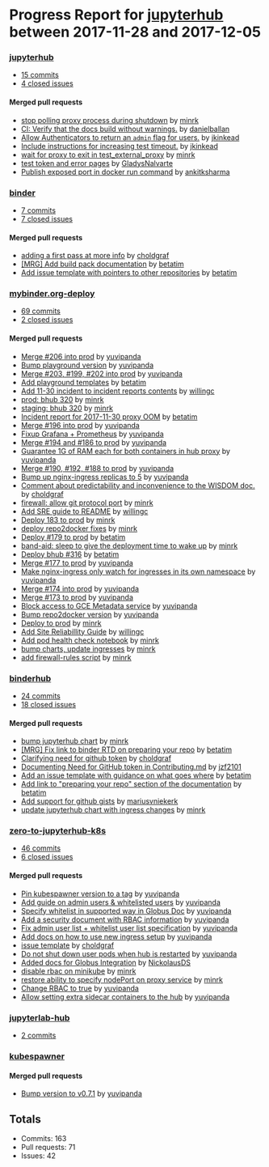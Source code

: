 # Progress Report for [jupyterhub](https://github.com/jupyterhub) between 2017-11-28 and 2017-12-05

### [jupyterhub](https://github.com/jupyterhub/jupyterhub)
-  [15 commits](https://github.com/jupyterhub/jupyterhub/compare/master@%7B1511848800%7D...master@%7B1512453600%7D)
-  [4 closed issues](https://github.com/jupyterhub/jupyterhub/issues?utf8=%E2%9C%93&q=is%3Aissue%20closed%3A2017-11-28..2017-12-05)

#### Merged pull requests
- [stop polling proxy process during shutdown](https://github.com/jupyterhub/jupyterhub/pull/1570) by [minrk](https://github.com/minrk)
- [CI: Verify that the docs build without warnings.](https://github.com/jupyterhub/jupyterhub/pull/1567) by [danielballan](https://github.com/danielballan)
- [Allow Authenticators to return an `admin` flag for users.](https://github.com/jupyterhub/jupyterhub/pull/1564) by [jkinkead](https://github.com/jkinkead)
- [Include instructions for increasing test timeout.](https://github.com/jupyterhub/jupyterhub/pull/1563) by [jkinkead](https://github.com/jkinkead)
- [wait for proxy to exit in test_external_proxy](https://github.com/jupyterhub/jupyterhub/pull/1562) by [minrk](https://github.com/minrk)
- [test token and error pages](https://github.com/jupyterhub/jupyterhub/pull/1561) by [GladysNalvarte](https://github.com/GladysNalvarte)
- [Publish exposed port in docker run command](https://github.com/jupyterhub/jupyterhub/pull/1545) by [ankitksharma](https://github.com/ankitksharma)

### [binder](https://github.com/jupyterhub/binder)
-  [7 commits](https://github.com/jupyterhub/binder/compare/master@%7B1511848800%7D...master@%7B1512453600%7D)
-  [7 closed issues](https://github.com/jupyterhub/binder/issues?utf8=%E2%9C%93&q=is%3Aissue%20closed%3A2017-11-28..2017-12-05)

#### Merged pull requests
- [adding a first pass at more info](https://github.com/jupyterhub/binder/pull/44) by [choldgraf](https://github.com/choldgraf)
- [[MRG] Add build pack documentation](https://github.com/jupyterhub/binder/pull/36) by [betatim](https://github.com/betatim)
- [Add issue template with pointers to other repositories](https://github.com/jupyterhub/binder/pull/35) by [betatim](https://github.com/betatim)

### [mybinder.org-deploy](https://github.com/jupyterhub/mybinder.org-deploy)
-  [69 commits](https://github.com/jupyterhub/mybinder.org-deploy/compare/master@%7B1511848800%7D...master@%7B1512453600%7D)
-  [2 closed issues](https://github.com/jupyterhub/mybinder.org-deploy/issues?utf8=%E2%9C%93&q=is%3Aissue%20closed%3A2017-11-28..2017-12-05)

#### Merged pull requests
- [Merge #206 into prod](https://github.com/jupyterhub/mybinder.org-deploy/pull/207) by [yuvipanda](https://github.com/yuvipanda)
- [Bump playground version](https://github.com/jupyterhub/mybinder.org-deploy/pull/206) by [yuvipanda](https://github.com/yuvipanda)
- [Merge #203, #199, #202 into prod](https://github.com/jupyterhub/mybinder.org-deploy/pull/204) by [yuvipanda](https://github.com/yuvipanda)
- [Add playground templates](https://github.com/jupyterhub/mybinder.org-deploy/pull/203) by [betatim](https://github.com/betatim)
- [Add 11-30 incident to incident reports contents](https://github.com/jupyterhub/mybinder.org-deploy/pull/202) by [willingc](https://github.com/willingc)
- [prod: bhub 320](https://github.com/jupyterhub/mybinder.org-deploy/pull/201) by [minrk](https://github.com/minrk)
- [staging: bhub 320](https://github.com/jupyterhub/mybinder.org-deploy/pull/200) by [minrk](https://github.com/minrk)
- [Incident report for 2017-11-30 proxy OOM](https://github.com/jupyterhub/mybinder.org-deploy/pull/199) by [betatim](https://github.com/betatim)
- [Merge #196 into prod](https://github.com/jupyterhub/mybinder.org-deploy/pull/197) by [yuvipanda](https://github.com/yuvipanda)
- [Fixup Grafana + Prometheus](https://github.com/jupyterhub/mybinder.org-deploy/pull/196) by [yuvipanda](https://github.com/yuvipanda)
- [Merge #194 and #186 to prod](https://github.com/jupyterhub/mybinder.org-deploy/pull/195) by [yuvipanda](https://github.com/yuvipanda)
- [Guarantee 1G of RAM each for both containers in hub proxy](https://github.com/jupyterhub/mybinder.org-deploy/pull/194) by [yuvipanda](https://github.com/yuvipanda)
- [Merge #190, #192, #188 to prod](https://github.com/jupyterhub/mybinder.org-deploy/pull/193) by [yuvipanda](https://github.com/yuvipanda)
- [Bump up nginx-ingress replicas to 5](https://github.com/jupyterhub/mybinder.org-deploy/pull/192) by [yuvipanda](https://github.com/yuvipanda)
- [Comment about predictability and inconvenience to the WISDOM doc.](https://github.com/jupyterhub/mybinder.org-deploy/pull/190) by [choldgraf](https://github.com/choldgraf)
- [firewall: allow git protocol port](https://github.com/jupyterhub/mybinder.org-deploy/pull/188) by [minrk](https://github.com/minrk)
- [Add SRE guide to README](https://github.com/jupyterhub/mybinder.org-deploy/pull/186) by [willingc](https://github.com/willingc)
- [Deploy 183 to prod](https://github.com/jupyterhub/mybinder.org-deploy/pull/184) by [minrk](https://github.com/minrk)
- [deploy repo2docker fixes](https://github.com/jupyterhub/mybinder.org-deploy/pull/183) by [minrk](https://github.com/minrk)
- [Deploy #179 to prod](https://github.com/jupyterhub/mybinder.org-deploy/pull/182) by [betatim](https://github.com/betatim)
- [band-aid: sleep to give the deployment time to wake up](https://github.com/jupyterhub/mybinder.org-deploy/pull/180) by [minrk](https://github.com/minrk)
- [Deploy bhub #316](https://github.com/jupyterhub/mybinder.org-deploy/pull/179) by [betatim](https://github.com/betatim)
- [Merge #177 to prod](https://github.com/jupyterhub/mybinder.org-deploy/pull/178) by [yuvipanda](https://github.com/yuvipanda)
- [Make nginx-ingress only watch for ingresses in its own namespace](https://github.com/jupyterhub/mybinder.org-deploy/pull/177) by [yuvipanda](https://github.com/yuvipanda)
- [Merge #174 into prod](https://github.com/jupyterhub/mybinder.org-deploy/pull/176) by [yuvipanda](https://github.com/yuvipanda)
- [Merge #173 to prod](https://github.com/jupyterhub/mybinder.org-deploy/pull/175) by [yuvipanda](https://github.com/yuvipanda)
- [Block access to GCE Metadata service](https://github.com/jupyterhub/mybinder.org-deploy/pull/174) by [yuvipanda](https://github.com/yuvipanda)
- [Bump repo2docker version](https://github.com/jupyterhub/mybinder.org-deploy/pull/173) by [yuvipanda](https://github.com/yuvipanda)
- [Deploy to prod](https://github.com/jupyterhub/mybinder.org-deploy/pull/172) by [minrk](https://github.com/minrk)
- [Add Site Reliabillity Guide](https://github.com/jupyterhub/mybinder.org-deploy/pull/171) by [willingc](https://github.com/willingc)
- [Add pod health check notebook](https://github.com/jupyterhub/mybinder.org-deploy/pull/170) by [minrk](https://github.com/minrk)
- [bump charts, update ingresses](https://github.com/jupyterhub/mybinder.org-deploy/pull/169) by [minrk](https://github.com/minrk)
- [add firewall-rules script](https://github.com/jupyterhub/mybinder.org-deploy/pull/151) by [minrk](https://github.com/minrk)

### [binderhub](https://github.com/jupyterhub/binderhub)
-  [24 commits](https://github.com/jupyterhub/binderhub/compare/master@%7B1511848800%7D...master@%7B1512453600%7D)
-  [18 closed issues](https://github.com/jupyterhub/binderhub/issues?utf8=%E2%9C%93&q=is%3Aissue%20closed%3A2017-11-28..2017-12-05)

#### Merged pull requests
- [bump jupyterhub chart](https://github.com/jupyterhub/binderhub/pull/320) by [minrk](https://github.com/minrk)
- [[MRG] Fix link to binder RTD on preparing your repo](https://github.com/jupyterhub/binderhub/pull/316) by [betatim](https://github.com/betatim)
- [Clarifying need for github token](https://github.com/jupyterhub/binderhub/pull/310) by [choldgraf](https://github.com/choldgraf)
- [Documenting Need for GitHub token in Contributing.md](https://github.com/jupyterhub/binderhub/pull/309) by [jzf2101](https://github.com/jzf2101)
- [Add an issue template with guidance on what goes where](https://github.com/jupyterhub/binderhub/pull/308) by [betatim](https://github.com/betatim)
- [Add link to "preparing your repo" section of the documentation](https://github.com/jupyterhub/binderhub/pull/307) by [betatim](https://github.com/betatim)
- [Add support for github gists](https://github.com/jupyterhub/binderhub/pull/306) by [mariusvniekerk](https://github.com/mariusvniekerk)
- [update jupyterhub chart with ingress changes](https://github.com/jupyterhub/binderhub/pull/305) by [minrk](https://github.com/minrk)

### [zero-to-jupyterhub-k8s](https://github.com/jupyterhub/zero-to-jupyterhub-k8s)
-  [46 commits](https://github.com/jupyterhub/zero-to-jupyterhub-k8s/compare/master@%7B1511848800%7D...master@%7B1512453600%7D)
-  [6 closed issues](https://github.com/jupyterhub/zero-to-jupyterhub-k8s/issues?utf8=%E2%9C%93&q=is%3Aissue%20closed%3A2017-11-28..2017-12-05)

#### Merged pull requests
- [Pin kubespawner version to a tag](https://github.com/jupyterhub/zero-to-jupyterhub-k8s/pull/315) by [yuvipanda](https://github.com/yuvipanda)
- [Add guide on admin users & whitelisted users](https://github.com/jupyterhub/zero-to-jupyterhub-k8s/pull/312) by [yuvipanda](https://github.com/yuvipanda)
- [Specify whitelist in supported way in Globus Doc](https://github.com/jupyterhub/zero-to-jupyterhub-k8s/pull/310) by [yuvipanda](https://github.com/yuvipanda)
- [Add a security document with RBAC information](https://github.com/jupyterhub/zero-to-jupyterhub-k8s/pull/309) by [yuvipanda](https://github.com/yuvipanda)
- [Fix admin user list + whitelist user list specification](https://github.com/jupyterhub/zero-to-jupyterhub-k8s/pull/307) by [yuvipanda](https://github.com/yuvipanda)
- [Add docs on how to use new ingress setup](https://github.com/jupyterhub/zero-to-jupyterhub-k8s/pull/306) by [yuvipanda](https://github.com/yuvipanda)
- [issue template](https://github.com/jupyterhub/zero-to-jupyterhub-k8s/pull/303) by [choldgraf](https://github.com/choldgraf)
- [Do not shut down user pods when hub is restarted](https://github.com/jupyterhub/zero-to-jupyterhub-k8s/pull/302) by [yuvipanda](https://github.com/yuvipanda)
- [Added docs for Globus Integration](https://github.com/jupyterhub/zero-to-jupyterhub-k8s/pull/298) by [NickolausDS](https://github.com/NickolausDS)
- [disable rbac on minikube](https://github.com/jupyterhub/zero-to-jupyterhub-k8s/pull/297) by [minrk](https://github.com/minrk)
- [restore ability to specify nodePort on proxy service](https://github.com/jupyterhub/zero-to-jupyterhub-k8s/pull/296) by [minrk](https://github.com/minrk)
- [Change RBAC to true](https://github.com/jupyterhub/zero-to-jupyterhub-k8s/pull/295) by [yuvipanda](https://github.com/yuvipanda)
- [Allow setting extra sidecar containers to the hub](https://github.com/jupyterhub/zero-to-jupyterhub-k8s/pull/294) by [yuvipanda](https://github.com/yuvipanda)

### [jupyterlab-hub](https://github.com/jupyterhub/jupyterlab-hub)
-  [2 commits](https://github.com/jupyterhub/jupyterlab-hub/compare/master@%7B1511848800%7D...master@%7B1512453600%7D)

### [kubespawner](https://github.com/jupyterhub/kubespawner)

#### Merged pull requests
- [Bump version to v0.7.1](https://github.com/jupyterhub/kubespawner/pull/106) by [yuvipanda](https://github.com/yuvipanda)

## Totals
- Commits: 163
- Pull requests: 71
- Issues: 42
